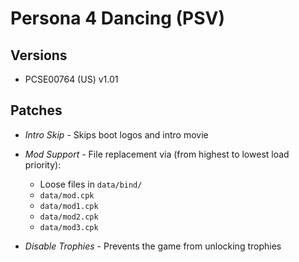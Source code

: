 
# Persona 4 Dancing (PSV)

## Versions

- PCSE00764 (US) v1.01

## Patches

- *Intro Skip* - Skips boot logos and intro movie

- *Mod Support* - File replacement via (from highest to lowest load priority):
  - Loose files in `data/bind/`
  - `data/mod.cpk`
  - `data/mod1.cpk`
  - `data/mod2.cpk`
  - `data/mod3.cpk`

- *Disable Trophies* - Prevents the game from unlocking trophies
